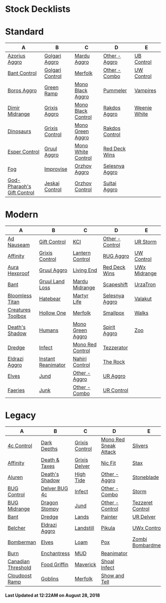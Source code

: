 # Stock Decklists


# Standard

|                                     A                                      |                          B                           |                             C                              |                         D                          |                       E                        |
|----------------------------------------------------------------------------|------------------------------------------------------|------------------------------------------------------------|----------------------------------------------------|------------------------------------------------|
|[Azorius Aggro](./Standard/decks/Azorius_Aggro.md)                          |[Golgari Aggro](./Standard/decks/Golgari_Aggro.md)    |[Mardu Aggro](./Standard/decks/Mardu_Aggro.md)              |[Other - Aggro](./Standard/decks/Other_-_Aggro.md)  |[UB Control](./Standard/decks/UB_Control.md)    |
|[Bant Control](./Standard/decks/Bant_Control.md)                            |[Golgari Control](./Standard/decks/Golgari_Control.md)|[Merfolk](./Standard/decks/Merfolk.md)                      |[Other - Combo](./Standard/decks/Other_-_Combo.md)  |[UW Control](./Standard/decks/UW_Control.md)    |
|[Boros Aggro](./Standard/decks/Boros_Aggro.md)                              |[Green Ramp](./Standard/decks/Green_Ramp.md)          |[Mono Black Aggro](./Standard/decks/Mono_Black_Aggro.md)    |[Pummeler](./Standard/decks/Pummeler.md)            |[Vampires](./Standard/decks/Vampires.md)        |
|[Dimir Midrange](./Standard/decks/Dimir_Midrange.md)                        |[Grixis Aggro](./Standard/decks/Grixis_Aggro.md)      |[Mono Black Control](./Standard/decks/Mono_Black_Control.md)|[Rakdos Aggro](./Standard/decks/Rakdos_Aggro.md)    |[Weenie White](./Standard/decks/Weenie_White.md)|
|[Dinosaurs](./Standard/decks/Dinosaurs.md)                                  |[Grixis Control](./Standard/decks/Grixis_Control.md)  |[Mono Green Aggro](./Standard/decks/Mono_Green_Aggro.md)    |[Rakdos Control](./Standard/decks/Rakdos_Control.md)|                                                |
|[Esper Control](./Standard/decks/Esper_Control.md)                          |[Gruul Aggro](./Standard/decks/Gruul_Aggro.md)        |[Mono White Control](./Standard/decks/Mono_White_Control.md)|[Red Deck Wins](./Standard/decks/Red_Deck_Wins.md)  |                                                |
|[Fog](./Standard/decks/Fog.md)                                              |[Improvise](./Standard/decks/Improvise.md)            |[Orzhov Aggro](./Standard/decks/Orzhov_Aggro.md)            |[Selesnya Aggro](./Standard/decks/Selesnya_Aggro.md)|                                                |
|[God-Pharaoh's Gift Control](./Standard/decks/God-Pharaoh's_Gift_Control.md)|[Jeskai Control](./Standard/decks/Jeskai_Control.md)  |[Orzhov Control](./Standard/decks/Orzhov_Control.md)        |[Sultai Aggro](./Standard/decks/Sultai_Aggro.md)    |                                                |


# Modern

|                           A                            |                            B                             |                          C                           |                         D                          |                      E                       |
|--------------------------------------------------------|----------------------------------------------------------|------------------------------------------------------|----------------------------------------------------|----------------------------------------------|
|[Ad Nauseam](./Modern/decks/Ad_Nauseam.md)              |[Gift Control](./Modern/decks/Gift_Control.md)            |[KCI](./Modern/decks/KCI.md)                          |[Other - Control](./Modern/decks/Other_-_Control.md)|[UR Storm](./Modern/decks/UR_Storm.md)        |
|[Affinity](./Modern/decks/Affinity.md)                  |[Grixis Control](./Modern/decks/Grixis_Control.md)        |[Lantern Control](./Modern/decks/Lantern_Control.md)  |[RUG Aggro](./Modern/decks/RUG_Aggro.md)            |[UW Control](./Modern/decks/UW_Control.md)    |
|[Aura Hexproof](./Modern/decks/Aura_Hexproof.md)        |[Gruul Aggro](./Modern/decks/Gruul_Aggro.md)              |[Living End](./Modern/decks/Living_End.md)            |[Red Deck Wins](./Modern/decks/Red_Deck_Wins.md)    |[UWx Midrange](./Modern/decks/UWx_Midrange.md)|
|[Bant](./Modern/decks/Bant.md)                          |[Gruul Land Loss](./Modern/decks/Gruul_Land_Loss.md)      |[Mardu Midrange](./Modern/decks/Mardu_Midrange.md)    |[Scapeshift](./Modern/decks/Scapeshift.md)          |[UrzaTron](./Modern/decks/UrzaTron.md)        |
|[Bloomless Titan](./Modern/decks/Bloomless_Titan.md)    |[Hatebear](./Modern/decks/Hatebear.md)                    |[Martyr Life](./Modern/decks/Martyr_Life.md)          |[Selesnya Aggro](./Modern/decks/Selesnya_Aggro.md)  |[Valakut](./Modern/decks/Valakut.md)          |
|[Creatures Toolbox](./Modern/decks/Creatures_Toolbox.md)|[Hollow One](./Modern/decks/Hollow_One.md)                |[Merfolk](./Modern/decks/Merfolk.md)                  |[Smallpox](./Modern/decks/Smallpox.md)              |[Walks](./Modern/decks/Walks.md)              |
|[Death's Shadow](./Modern/decks/Death's_Shadow.md)      |[Humans](./Modern/decks/Humans.md)                        |[Mono Green Aggro](./Modern/decks/Mono_Green_Aggro.md)|[Spirit Aggro](./Modern/decks/Spirit_Aggro.md)      |[Zoo](./Modern/decks/Zoo.md)                  |
|[Dredge](./Modern/decks/Dredge.md)                      |[Infect](./Modern/decks/Infect.md)                        |[Mono Red Control](./Modern/decks/Mono_Red_Control.md)|[Tezzerator](./Modern/decks/Tezzerator.md)          |                                              |
|[Eldrazi Aggro](./Modern/decks/Eldrazi_Aggro.md)        |[Instant Reanimator](./Modern/decks/Instant_Reanimator.md)|[Nahiri Control](./Modern/decks/Nahiri_Control.md)    |[The Rock](./Modern/decks/The_Rock.md)              |                                              |
|[Elves](./Modern/decks/Elves.md)                        |[Jund](./Modern/decks/Jund.md)                            |[Other - Aggro](./Modern/decks/Other_-_Aggro.md)      |[UR Aggro](./Modern/decks/UR_Aggro.md)              |                                              |
|[Faeries](./Modern/decks/Faeries.md)                    |[Junk](./Modern/decks/Junk.md)                            |[Other - Combo](./Modern/decks/Other_-_Combo.md)      |[UR Control](./Modern/decks/UR_Control.md)          |                                              |


# Legacy

|                            A                             |                        B                         |                        C                         |                               D                                |                           E                            |
|----------------------------------------------------------|--------------------------------------------------|--------------------------------------------------|----------------------------------------------------------------|--------------------------------------------------------|
|[4c Control](./Legacy/decks/4c_Control.md)                |[Dark Depths](./Legacy/decks/Dark_Depths.md)      |[Grixis Control](./Legacy/decks/Grixis_Control.md)|[Mono Red Sneak Attack](./Legacy/decks/Mono_Red_Sneak_Attack.md)|[Slivers](./Legacy/decks/Slivers.md)                    |
|[Affinity](./Legacy/decks/Affinity.md)                    |[Death & Taxes](./Legacy/decks/Death_&_Taxes.md)  |[Grixis Delver](./Legacy/decks/Grixis_Delver.md)  |[Nic Fit](./Legacy/decks/Nic_Fit.md)                            |[Stax](./Legacy/decks/Stax.md)                          |
|[Aluren](./Legacy/decks/Aluren.md)                        |[Death's Shadow](./Legacy/decks/Death's_Shadow.md)|[High Tide](./Legacy/decks/High_Tide.md)          |[Other - Aggro](./Legacy/decks/Other_-_Aggro.md)                |[Stoneblade](./Legacy/decks/Stoneblade.md)              |
|[BUG Control](./Legacy/decks/BUG_Control.md)              |[Delver BUG  4c](./Legacy/decks/Delver_BUG__4c.md)|[Infect](./Legacy/decks/Infect.md)                |[Other - Combo](./Legacy/decks/Other_-_Combo.md)                |[Storm](./Legacy/decks/Storm.md)                        |
|[BUG Midrange](./Legacy/decks/BUG_Midrange.md)            |[Dragon Stompy](./Legacy/decks/Dragon_Stompy.md)  |[Jund](./Legacy/decks/Jund.md)                    |[Other - Control](./Legacy/decks/Other_-_Control.md)            |[Tezzeret Control](./Legacy/decks/Tezzeret_Control.md)  |
|[Bant](./Legacy/decks/Bant.md)                            |[Dredge](./Legacy/decks/Dredge.md)                |[Lands](./Legacy/decks/Lands.md)                  |[Painter](./Legacy/decks/Painter.md)                            |[UR Delver](./Legacy/decks/UR_Delver.md)                |
|[Belcher](./Legacy/decks/Belcher.md)                      |[Eldrazi Aggro](./Legacy/decks/Eldrazi_Aggro.md)  |[Landstill](./Legacy/decks/Landstill.md)          |[Pikula](./Legacy/decks/Pikula.md)                              |[UWx Control](./Legacy/decks/UWx_Control.md)            |
|[Bomberman](./Legacy/decks/Bomberman.md)                  |[Elves](./Legacy/decks/Elves.md)                  |[Loam](./Legacy/decks/Loam.md)                    |[Pox](./Legacy/decks/Pox.md)                                    |[Zombi Bombardment](./Legacy/decks/Zombi_Bombardment.md)|
|[Burn](./Legacy/decks/Burn.md)                            |[Enchantress](./Legacy/decks/Enchantress.md)      |[MUD](./Legacy/decks/MUD.md)                      |[Reanimator](./Legacy/decks/Reanimator.md)                      |                                                        |
|[Canadian Threshold](./Legacy/decks/Canadian_Threshold.md)|[Food Griffin](./Legacy/decks/Food_Griffin.md)    |[Maverick](./Legacy/decks/Maverick.md)            |[Shoal Infect](./Legacy/decks/Shoal_Infect.md)                  |                                                        |
|[Cloudpost Ramp](./Legacy/decks/Cloudpost_Ramp.md)        |[Goblins](./Legacy/decks/Goblins.md)              |[Merfolk](./Legacy/decks/Merfolk.md)              |[Show and Tell](./Legacy/decks/Show_and_Tell.md)                |                                                        |



#### Last Updated at 12:22AM on August 28, 2018